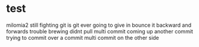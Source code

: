 # test
milomia2
still fighting git
is git ever going to give in
bounce it backward and forwards
trouble brewing didnt pull
multi commit coming up
another commit
trying to commit over a commit
multi commit on the other side
